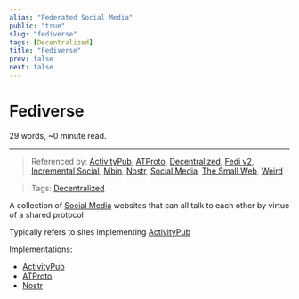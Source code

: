 ```yaml
---
alias: "Federated Social Media"
public: "true"
slug: "fediverse"
tags: [Decentralized]
title: "Fediverse"
prev: false
next: false
---
```

<script setup>
import { data } from '../../git.data.ts';
import { useData } from 'vitepress';
const pageData = useData();
</script>
<h1 class="p-name">Fediverse</h1>
<p>29 words, ~0 minute read. <span v-html="data[`site/${pageData.page.value.relativePath}`]" /></p>
<hr/>

> Referenced by: [ActivityPub](/garden/activitypub/index.md), [ATProto](/garden/atproto/index.md), [Decentralized](/garden/decentralized/index.md), [Fedi v2](/garden/fedi-v2/index.md), [Incremental Social](/garden/incremental-social/index.md), [Mbin](/garden/mbin/index.md), [Nostr](/garden/nostr/index.md), [Social Media](/garden/social-media/index.md), [The Small Web](/garden/the-small-web/index.md), [Weird](/garden/weird/index.md)

> Tags: [Decentralized](/garden/decentralized/index.md)

A collection of [Social Media](/garden/social-media/index.md) websites that can all talk to each other by virtue of a shared protocol

Typically refers to sites implementing [ActivityPub](/garden/activitypub/index.md)

Implementations:
- [ActivityPub](/garden/activitypub/index.md)
- [ATProto](/garden/atproto/index.md)
- [Nostr](/garden/nostr/index.md)
